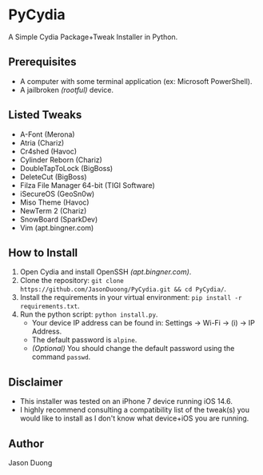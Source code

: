 # PyCydia

A Simple Cydia Package+Tweak Installer in Python.

## Prerequisites

- A computer with some terminal application (ex: Microsoft PowerShell).
- A jailbroken _(rootful)_ device.

## Listed Tweaks

- A-Font (Merona)
- Atria (Chariz)
- Cr4shed (Havoc)
- Cylinder Reborn (Chariz)
- DoubleTapToLock (BigBoss)
- DeleteCut (BigBoss)
- Filza File Manager 64-bit (TIGI Software)
- iSecureOS (GeoSn0w)
- Miso Theme (Havoc)
- NewTerm 2 (Chariz)
- SnowBoard (SparkDev)
- Vim (apt.bingner.com)

## How to Install

1. Open Cydia and install OpenSSH _(apt.bingner.com)_.
2. Clone the repository: `git clone https://github.com/JasonDuoong/PyCydia.git && cd PyCydia/`.
3. Install the requirements in your virtual environment: `pip install -r requirements.txt`.
4. Run the python script: `python install.py`.
    - Your device IP address can be found in: Settings -> Wi-Fi -> (i) -> IP Address.
    - The default password is `alpine`.
    - _(Optional)_ You should change the default password using the command `passwd`.

## Disclaimer

- This installer was tested on an iPhone 7 device running iOS 14.6.
- I highly recommend consulting a compatibility list of the tweak(s) you would like to install as I don't know what device+iOS you are running.

## Author

Jason Duong
